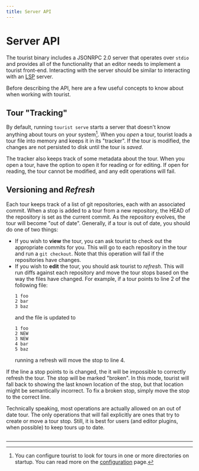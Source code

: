 ```yaml
---
title: Server API
---
```


# Server API

The tourist binary includes a JSONRPC 2.0 server that operates over `stdio` and provides all of the
functionality that an editor needs to implement a tourist front-end. Interacting with the server
should be similar to interacting with an [LSP](https://langserver.org/) server.

Before describing the API, here are a few useful concepts to know about when working with tourist.


## Tour "Tracking"
By default, running `tourist serve` starts a server that doesn't know anything about tours on your
system[^1]. When you *open* a tour, tourist loads a tour file into memory and keeps it in its
"tracker". If the tour is modified, the changes are not persisted to disk until the tour is *saved*.

The tracker also keeps track of some metadata about the tour. When you open a tour, have the option
to open it for reading or for editing. If open for reading, the tour cannot be modified, and any
edit operations will fail.


## Versioning and *Refresh*
Each tour keeps track of a list of git repositories, each with an associated commit. When a stop is
added to a tour from a new repository, the HEAD of the repository is set as the current commit. As
the repository evolves, the tour will become "out of date". Generally, if a tour is out of date, you
should do one of two things:
- If you wish to **view** the tour, you can ask tourist to check out the appropriate commits for
  you. This will go to each repository in the tour and run a `git checkout`. Note that this
  operation will fail if the repositories have changes.
- If you wish to **edit** the tour, you should ask tourist to *refresh*. This will run diffs against
  each repository and move the tour stops based on the way the files have changed. For example, if a
  tour points to line 2 of the following file:
  ```
  1 foo
  2 bar
  3 baz
  ```
  and the file is updated to
  ```
  1 foo
  2 NEW
  3 NEW
  4 bar
  5 baz
  ```
  running a refresh will move the stop to line 4.

If the line a stop points to is changed, the it will be impossible to correctly refresh the tour.
The stop will be marked "broken". In this mode, tourist will fall back to showing the last known
location of the stop, but that location might be semantically incorrect. To fix a broken stop,
simply move the stop to the correct line.

Technically speaking, most operations are actually allowed on an out of date tour. The only
operations that will fail explicitly are ones that try to create or move a tour stop. Still, it is
best for users (and editor plugins, when possible) to keep tours up to date.


##

----

[^1]: You can configure tourist to look for tours in one or more directories on startup. You can
    read more on the [configuration]() page.
